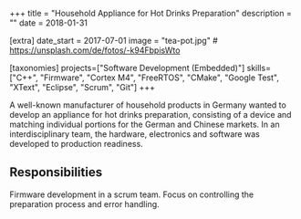 +++
title = "Household Appliance for Hot Drinks Preparation"
description = ""
date = 2018-01-31

[extra]
date_start = 2017-07-01
image = "tea-pot.jpg" # https://unsplash.com/de/fotos/-k94FbpisWto

[taxonomies]
projects=["Software Development (Embedded)"]
skills=["C++", "Firmware", "Cortex M4", "FreeRTOS", "CMake", "Google Test", "XText", "Eclipse", "Scrum", "Git"]
+++

A well-known manufacturer of household products in Germany wanted
to develop an appliance for hot drinks preparation, consisting of a
device and matching individual portions for the German and Chinese
markets. In an interdisciplinary team, the hardware, electronics and
software was developed to production readiness.

## Responsibilities
Firmware development in a scrum team. Focus on controlling the preparation process and error handling.